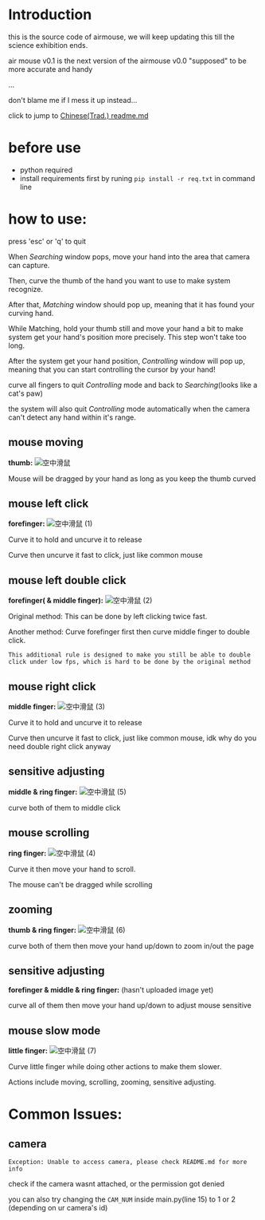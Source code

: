 # Introduction
this is the source code of airmouse, we will keep updating this till the science exhibition ends.

air mouse v0.1 is the next version of the airmouse v0.0
"supposed" to be more accurate and handy

...

don't blame me if I mess it up instead...

click to jump to [Chinese(Trad.) readme.md](CHREADME.md)

# before use
- python required
- install requirements first by runing `pip install -r req.txt` in command line


# how to use:
    
press 'esc' or 'q' to quit


When *Searching* window pops, move your hand into the area that camera can capture.

Then, curve the thumb of the hand you want to use to make system recognize.

After that, *Matching* window should pop up, meaning that it has found your curving hand.

While Matching, hold your thumb still and move your hand a bit to make system get your hand's position more precisely. This step won't take too long.

After the system get your hand position, *Controlling* window will pop up, meaning that you can start controlling the cursor by your hand!


curve all fingers to quit *Controlling* mode and back to *Searching*(looks like a cat's paw)

the system will also quit *Controlling* mode automatically when the camera can't detect any hand within it's range.

## mouse moving
**thumb:**
![空中滑鼠](https://github.com/Kevin110026/airmouse-v0.1/assets/131368612/07b40efc-ab69-474f-86ae-c3914ceeff9c)

Mouse will be dragged by your hand as long as you keep the thumb curved

## mouse left click 
**forefinger:**
![空中滑鼠 (1)](https://github.com/Kevin110026/airmouse-v0.1/assets/131368612/bca1da17-3192-429d-9e1d-a1b71815f14e)

Curve it to hold and uncurve it to release

Curve then uncurve it fast to click, just like common mouse
## mouse left double click 
**forefinger( & middle finger):**
![空中滑鼠 (2)](https://github.com/Kevin110026/airmouse-v0.1/assets/131368612/f96d36cb-52e6-4c5d-96ba-c26d7464380e)

Original method: This can be done by left clicking twice fast.

Another method: Curve forefinger first then curve middle finger to double click.
        
`This additional rule is designed to make you still be able to double click under low fps, which is hard to be done by the original method`
## mouse right click
**middle finger:**
![空中滑鼠 (3)](https://github.com/Kevin110026/airmouse-v0.1/assets/131368612/c285683e-48cd-4792-a5b3-0db260c75149)

Curve it to hold and uncurve it to release

Curve then uncurve it fast to click, just like common mouse, idk why do you need double right click anyway
## sensitive adjusting 
**middle & ring finger:**
![空中滑鼠 (5)](https://github.com/Kevin110026/airmouse-v0.1/assets/131368612/a2851667-8b74-46e7-8575-cad973fd9fa0)

curve both of them to middle click
## mouse scrolling
**ring finger:**
![空中滑鼠 (4)](https://github.com/Kevin110026/airmouse-v0.1/assets/131368612/8e66b27f-0ecf-4ff5-bd3c-6037c0e5423f)

Curve it then move your hand to scroll.

The mouse can't be dragged while scrolling
## zooming 
**thumb & ring finger:**
![空中滑鼠 (6)](https://github.com/Kevin110026/airmouse-v0.1/assets/131368612/ed3a037c-36f7-4045-b720-33fad647965d)

curve both of them then move your hand up/down to zoom in/out the page
## sensitive adjusting 
**forefinger & middle & ring finger:**
(hasn't uploaded image yet)

curve all of them then move your hand up/down to adjust mouse sensitive
## mouse slow mode
**little finger:**
![空中滑鼠 (7)](https://github.com/Kevin110026/airmouse-v0.1/assets/131368612/a72c7181-3fe1-4471-8a16-da0a778c84fd)

Curve little finger while doing other actions to make them slower.

Actions include moving, scrolling, zooming, sensitive adjusting.



# Common Issues:

## camera

`Exception: Unable to access camera, please check README.md for more info`

check if the camera wasnt attached, or the permission got denied 

you can also try changing the `CAM_NUM` inside main.py(line 15) to 1 or 2 (depending on ur camera's id)
